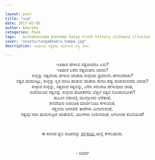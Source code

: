```yaml
---

layout: post
title: "ಚರಿತ್ರೆ"
date: 2017-03-05
author: Adarsha
categories: Poem
tags:	Acchakannada Kannada Satya truth history itihaasa illusion
cover: "assets/tungabhadra_hampe.jpg"
description: ಇತಿಹಾಸದ ಸತ್ಯತೆಯ ಚರ್ಚಿಸುವ ಸಣ್ಣ ಕವನ.

---
```


<p align ="center">ಇತಿಹಾಸ ಹೇಳುವ ಸತ್ಯವಾದರೂ ಏನು?<br> 
ಇತಿಹಾಸ ಬರೆದ ಸತ್ಯವಂತನು ಯಾರು?<br> 
ಸುಳ್ಳನ್ನು ಸತ್ಯವೆಂದು ಹೇಳುವ ಚರಿತೆಯ ಸುಳ್ಳೆಂದು ಪ್ರಮಾಣಿಸಿ ಹೇಳುವರಾರು?<br><!--more-->
ಸತ್ಯವ ಹುದುಗಿಟ್ಟು, ಸುಳ್ಳನ್ನು ಸ್ವರ ಮಾಡಿ ಹಾಡುವ ಚರಿತೆಯ ರಾಗದಿ ತಪ್ಪು ಹುಡುಕುವವರು ಯಾರು?<br> ಸುಳ್ಳಾದ ಸುಳ್ಳನ್ನು, ಸತ್ಯವಾದ ಸತ್ಯವನ್ನು, ಬೆರೆಸಿ ಕಿರುಚಾಡಿ ಹೇಳುವುದು ಚರಿತೆ,<br>ಮರೆಮಾಚಿದ ಸತ್ಯವನ್ನು ಸುಳ್ಳಿಂದ ಹೊರತೆಗೆದು ಬೆತ್ತಲೆ ಸತ್ಯವ ನೋಡಲಾದೀತೇ?<br>ಹೂವಿನ ನಡುವಲ್ಲಿ ಮುಳ್ಳೊಂದು ಬೆರೆತಂತೆ,<br> ಕಣಿವೆಯಲಿ ಅಪರಿಚಿತ ಮಾರ್ದನಿಯು ಕೇಳುವಂತೆ,<br> ಕತ್ತಲೆಯ ಆಗಸದಲಿ ತಾರೆಗಳು ಮಿನುಗುವಂತೆ,<br> ಸತ್ಯವೂ ಸದಾ ಹುದುಗುತ್ತಿದೆ ಚರಿತೆಯಲಿ, ಯುಗಗಳು ಉರುಳಿದಂತೆ, ಅಗೋಚರ ಕೊನೆಯಂತೆ!
</p><br>
<p align ="center">ಈ ಕವನದ ಧ್ವನಿ ರೂಪವನ್ನು <a href ="https://nallikayi.com/episode-11-charithe/">ನಲ್ಲಿಕಾಯಿ </a>ಯಲ್ಲಿ ಕೇಳಬಹುದು.</p><br>

<p align ="center">- ಆದರ್ಶ</p>


